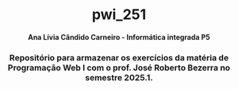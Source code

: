 <h1 align="center"> pwi_251 </h1>
<h4 align="center"> Ana Lívia Cândido Carneiro - Informática integrada P5 </h4>
<h3 align="center"> Repositório para armazenar os exercícios da matéria de Programação Web I com o prof. José Roberto Bezerra no semestre 2025.1.</h3>


